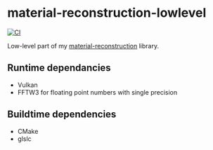 # material-reconstruction-lowlevel
[![CI](https://github.com/shamazmazum/material-reconstruction-lowlevel/actions/workflows/build.yml/badge.svg)](https://github.com/shamazmazum/material-reconstruction-lowlevel/actions/workflows/build.yml)

Low-level part of my
[material-reconstruction](https://github.com/shamazmazum/material-reconstruction)
library.

## Runtime dependancies

* Vulkan
* FFTW3 for floating point numbers with single precision

## Buildtime dependencies

* CMake
* glslc
